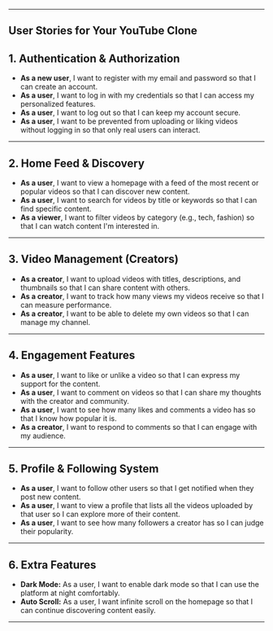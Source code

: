 

---
##  **User Stories for Your YouTube Clone**

## **1. Authentication & Authorization**

* **As a new user**, I want to register with my email and password so that I can create an account.
* **As a user**, I want to log in with my credentials so that I can access my personalized features.
* **As a user**, I want to log out so that I can keep my account secure.
* **As a user**, I want to be prevented from uploading or liking videos without logging in so that only real users can interact.

---

## **2. Home Feed & Discovery**

* **As a user**, I want to view a homepage with a feed of the most recent or popular videos so that I can discover new content.
* **As a user**, I want to search for videos by title or keywords so that I can find specific content.
* **As a viewer**, I want to filter videos by category (e.g., tech, fashion) so that I can watch content I'm interested in.

---

## **3. Video Management (Creators)**

* **As a creator**, I want to upload videos with titles, descriptions, and thumbnails so that I can share content with others.
* **As a creator**, I want to track how many views my videos receive so that I can measure performance.
* **As a creator**, I want to be able to delete my own videos so that I can manage my channel.

---

## **4. Engagement Features**

* **As a user**, I want to like or unlike a video so that I can express my support for the content.
* **As a user**, I want to comment on videos so that I can share my thoughts with the creator and community.
* **As a user**, I want to see how many likes and comments a video has so that I know how popular it is.
* **As a creator**, I want to respond to comments so that I can engage with my audience.

---

## **5. Profile & Following System**

* **As a user**, I want to follow other users so that I get notified when they post new content.
* **As a user**, I want to view a profile that lists all the videos uploaded by that user so I can explore more of their content.
* **As a user**, I want to see how many followers a creator has so I can judge their popularity.

---

## **6. Extra Features**

* **Dark Mode:** As a user, I want to enable dark mode so that I can use the platform at night comfortably.
* **Auto Scroll:** As a user, I want infinite scroll on the homepage so that I can continue discovering content easily.

---
